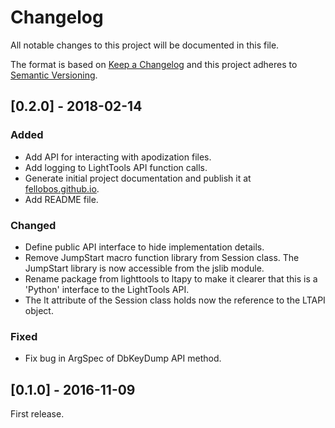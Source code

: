 # Changelog
All notable changes to this project will be documented in this file.

The format is based on [Keep a Changelog](http://keepachangelog.com/en/1.0.0/)
and this project adheres to [Semantic Versioning](http://semver.org/spec/v2.0.0.html).

## [0.2.0] - 2018-02-14
### Added
- Add API for interacting with apodization files.
- Add logging to LightTools API function calls.
- Generate initial project documentation and publish it at
  [fellobos.github.io](https://fellobos.github.io/ltapy).
- Add README file.

### Changed
- Define public API interface to hide implementation details.
- Remove JumpStart macro function library from Session class. The
  JumpStart library is now accessible from the jslib module.
- Rename package from lighttools to ltapy to make it clearer that this
  is a 'Python' interface to the LightTools API.
- The lt attribute of the Session class holds now the reference to the
  LTAPI object.

### Fixed
- Fix bug in ArgSpec of DbKeyDump API method.

## [0.1.0] - 2016-11-09
First release.
